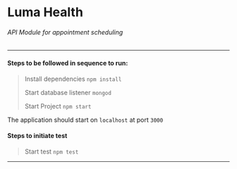 # Luma Health
###### API Module for appointment scheduling

---
#### Steps to be followed in sequence to run:
> Install dependencies `npm install`
>
> Start database listener `mongod` 
>
> Start Project `npm start`

The application should start on `localhost` at port `3000`
 
#### Steps to initiate test
> Start test `npm test`


---

